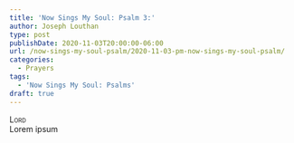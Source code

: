 ```yaml
---
title: 'Now Sings My Soul: Psalm 3:'
author: Joseph Louthan
type: post
publishDate: 2020-11-03T20:00:00-06:00
url: /now-sings-my-soul-psalm/2020-11-03-pm-now-sings-my-soul-psalm/
categories:
  - Prayers
tags:
  - 'Now Sings My Soul: Psalms'
draft: true
---
```


</pre>
<div style="font-variant: small-caps;">Lord</div>
Lorem ipsum
</pre>
